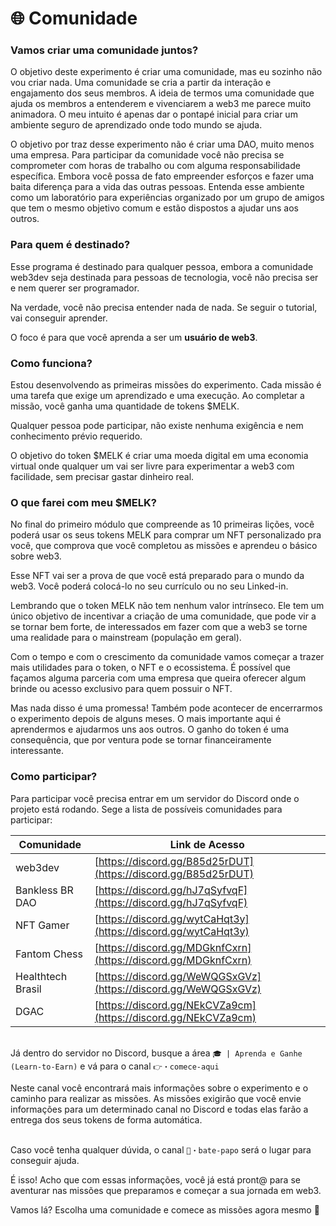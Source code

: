 # 🌐 Comunidade

### Vamos criar uma comunidade juntos? <a href="#vamos-criar-uma-comunidade-juntos" id="vamos-criar-uma-comunidade-juntos"></a>

O objetivo deste experimento é criar uma comunidade, mas eu sozinho não vou criar nada. Uma comunidade se cria a partir da interação e engajamento dos seus membros. A ideia de termos uma comunidade que ajuda os membros a entenderem e vivenciarem a web3 me parece muito animadora. O meu intuito é apenas dar o pontapé inicial para criar um ambiente seguro de aprendizado onde todo mundo se ajuda.

O objetivo por traz desse experimento não é criar uma DAO, muito menos uma empresa. Para participar da comunidade você não precisa se comprometer com horas de trabalho ou com alguma responsabilidade específica. Embora você possa de fato empreender esforços e fazer uma baita diferença para a vida das outras pessoas. Entenda esse ambiente como um laboratório para experiências organizado por um grupo de amigos que tem o mesmo objetivo comum e estão dispostos a ajudar uns aos outros.

### Para quem é destinado?

Esse programa é destinado para qualquer pessoa, embora a comunidade web3dev seja destinada para pessoas de tecnologia, você não precisa ser e nem querer ser programador.

Na verdade, você não precisa entender nada de nada. Se seguir o tutorial, vai conseguir aprender.

O foco é para que você aprenda a ser um **usuário de web3**.

### Como funciona? <a href="#como-funciona" id="como-funciona"></a>

Estou desenvolvendo as primeiras missões do experimento. Cada missão é uma tarefa que exige um aprendizado e uma execução. Ao completar a missão, você ganha uma quantidade de tokens $MELK.

Qualquer pessoa pode participar, não existe nenhuma exigência e nem conhecimento prévio requerido.

O objetivo do token $MELK é criar uma moeda digital em uma economia virtual onde qualquer um vai ser livre para experimentar a web3 com facilidade, sem precisar gastar dinheiro real.

### O que farei com meu $MELK? <a href="#o-que-farei-com-meu-melk" id="o-que-farei-com-meu-melk"></a>

No final do primeiro módulo que compreende as 10 primeiras lições, você poderá usar os seus tokens MELK para comprar um NFT personalizado pra você, que comprova que você completou as missões e aprendeu o básico sobre web3.

Esse NFT vai ser a prova de que você está preparado para o mundo da web3. Você poderá colocá-lo no seu currículo ou no seu Linked-in.

Lembrando que o token MELK não tem nenhum valor intrínseco. Ele tem um único objetivo de incentivar a criação de uma comunidade, que pode vir a se tornar bem forte, de interessados em fazer com que a web3 se torne uma realidade para o mainstream (população em geral).

Com o tempo e com o crescimento da comunidade vamos começar a trazer mais utilidades para o token, o NFT e o ecossistema. É possível que façamos alguma parceria com uma empresa que queira oferecer algum brinde ou acesso exclusivo para quem possuir o NFT.

Mas nada disso é uma promessa! Também pode acontecer de encerrarmos o experimento depois de alguns meses. O mais importante aqui é aprendermos e ajudarmos uns aos outros. O ganho do token é uma consequência, que por ventura pode se tornar financeiramente interessante.

### Como participar? <a href="#como-participar" id="como-participar"></a>

Para participar você precisa entrar em um servidor do Discord onde o projeto está rodando. Sege a lista de possíveis comunidades para participar:

| Comunidade        | Link de Acesso                                                 |
| ----------------- | -------------------------------------------------------------- |
| web3dev           | [https://discord.gg/B85d25rDUT](https://discord.gg/B85d25rDUT) |
| Bankless BR DAO   | [https://discord.gg/hJ7qSyfvqF](https://discord.gg/hJ7qSyfvqF) |
| NFT Gamer         | [https://discord.gg/wytCaHqt3y](https://discord.gg/wytCaHqt3y) |
| Fantom Chess      | [https://discord.gg/MDGknfCxrn](https://discord.gg/MDGknfCxrn) |
| Healthtech Brasil | [https://discord.gg/WeWQGSxGVz](https://discord.gg/WeWQGSxGVz) |
| DGAC              | [https://discord.gg/NEkCVZa9cm](https://discord.gg/NEkCVZa9cm) |

\
Já dentro do servidor no Discord, busque a área `🎓 | Aprenda e Ganhe (Learn-to-Earn)` e vá para o canal `👉・comece-aqui`

Neste canal você encontrará mais informações sobre o experimento e o caminho para realizar as missões. As missões exigirão que você envie informações para um determinado canal no Discord e todas elas farão a entrega dos seus tokens de forma automática.

\
Caso você tenha qualquer dúvida, o canal `💬・bate-papo` será o lugar para conseguir ajuda.

É isso! Acho que com essas informações, você já está pront@ para se aventurar nas missões que preparamos e começar a sua jornada em web3.

Vamos lá? Escolha uma comunidade e comece as missões agora mesmo 🚀
